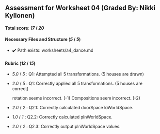 
## Assessment for Worksheet 04 (Graded By: Nikki Kyllonen)

#### Total score: _17_ / _20_

#### Necessary Files and Structure (_5_ / _5_)

+ :heavy_check_mark: Path exists: worksheets/a4_dance.md





#### Rubric (_12_ / _15_)

+ _5.0_ / _5_ : Q1: Attempted all 5 transformations. (5 houses are drawn)

    

+ _2.0_ / _5_ : Q1: Correctly applied all 5 transformations. (5 houses are correct)

    rotation seems incorrect. (-1) Compositions seem incorrect. (-2)

+ _2.0_ / _2_ : Q2.1: Correctly calculated doorSpaceToWorldSpace.

    

+ _1.0_ / _1_ : Q2.2: Correctly calculated pInWorldSpace.

    

+ _2.0_ / _2_ : Q2.3: Correctly output pInWorldSpace values.

    


